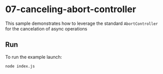 # 07-canceling-abort-controller

This sample demonstrates how to leverage the standard `AbortController` for the
cancelation of async operations

## Run

To run the example launch:

```
node index.js
```
